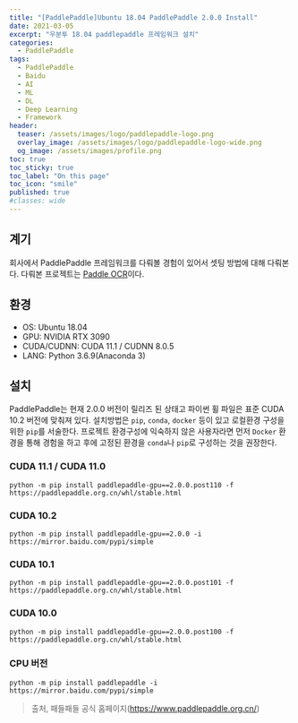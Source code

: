 ```yaml
---
title: "[PaddlePaddle]Ubuntu 18.04 PaddlePaddle 2.0.0 Install"
date: 2021-03-05
excerpt: "우분투 18.04 paddlepaddle 프레임워크 설치"
categories:
  - PaddlePaddle
tags:
  - PaddlePaddle
  - Baidu
  - AI
  - ML
  - DL
  - Deep Learning
  - Framework
header:
  teaser: /assets/images/logo/paddlepaddle-logo.png
  overlay_image: /assets/images/logo/paddlepaddle-logo-wide.png
  og_image: /assets/images/profile.png
toc: true
toc_sticky: true
toc_label: "On this page"
toc_icon: "smile"
published: true
#classes: wide
---
```

## 계기
회사에서 PaddlePaddle 프레임워크를 다뤄볼 경험이 있어서 셋팅 방법에 대해 다뤄본다.
다뤄본 프로젝트는 [Paddle OCR](https://github.com/PaddlePaddle/PaddleOCR)이다.

## 환경
- OS: Ubuntu 18.04
- GPU: NVIDIA RTX 3090
- CUDA/CUDNN: CUDA 11.1 / CUDNN 8.0.5
- LANG: Python 3.6.9(Anaconda 3)

## 설치
PaddlePaddle는 현재 2.0.0 버전이 릴리즈 된 상태고 파이썬 휠 파일은 표준 CUDA 10.2 버전에 맞춰져 있다.
설치방법은 `pip`, `conda`, `docker` 등이 있고 로컬환경 구성을 위한 `pip`를 서술한다. 프로젝트 환경구성에 익숙하지 않은 
사용자라면 먼저 `Docker` 환경을 통해 경험을 하고 후에 고정된 환경을 `conda`나 `pip`로 구성하는 것을 권장한다.

### CUDA 11.1 / CUDA 11.0
```
python -m pip install paddlepaddle-gpu==2.0.0.post110 -f https://paddlepaddle.org.cn/whl/stable.html
```

### CUDA 10.2
```
python -m pip install paddlepaddle-gpu==2.0.0 -i https://mirror.baidu.com/pypi/simple
```

### CUDA 10.1
```
python -m pip install paddlepaddle-gpu==2.0.0.post101 -f https://paddlepaddle.org.cn/whl/stable.html
```

### CUDA 10.0
```
python -m pip install paddlepaddle-gpu==2.0.0.post100 -f https://paddlepaddle.org.cn/whl/stable.html
```

### CPU 버전
```
python -m pip install paddlepaddle -i https://mirror.baidu.com/pypi/simple
```


> 출처, 패들패들 공식 홈페이지(https://www.paddlepaddle.org.cn/)